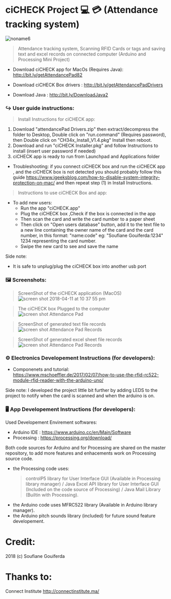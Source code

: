 # ciCHECK Project :computer: :credit_card: (Attendance tracking system) 
![noname6](https://user-images.githubusercontent.com/31141340/38529759-cfda35aa-3c5e-11e8-8d69-9ea924ca13ce.jpg)
> Attendance tracking system, Scanning RFID Cards or tags and saving text and excel records on connected computer (Arduino and Processing Mini Project)

* Download ciCHECK app for MacOs (Requires Java): http://bit.ly/getAttendancePad82

* Download ciCHECK Box drivers : http://bit.ly/getAttendancePadDrivers

* Download Java : http://bit.ly/DownloadJava2


### ↪️ User guide instructions:

> Install Instructions for ciCHECK app:
1) Download "attendancePad Drivers.zip" then extract/decompress the folder to Desktop, Double click on "run.command" (Requires password), then Double click on "CH34x_Install_V1.4.pkg" Install then reboot.
2) Download and run "ciCHECK Installer.pkg" and follow Instructions to install (insert user password if needed)
3) ciCHECK app is ready to run from Launchpad and Applications folder

* Troubleshooting:
if you connect ciCHECK box and run the ciCHECK app , and the ciCHECK box is not detected you should probably follow this guide https://www.igeeksblog.com/how-to-disable-system-integrity-protection-on-mac/
and then repeat step (1) in Install Instructions.


> Instructions to use ciCHECK Box and app:
* To add new users: 
	- Run the app "ciCHECK.app"
	- Plug the ciCHECK box ,Check if the box is connected in the app
	- Then scan the card and write the card number to a paper sheet
	- Then click on "Open users database" button, add it to the text file to a new line containing the owner name of the card and the card number, in this format: "name:code" eg: "Soufiane Gouiferda:1234" 1234 representing the card number.
	- Swipe the new card to see and save the name

	
Side note:
* It is safe to unplug/plug the ciCHECK box into another usb port

### 🖼 Screenshots:

> ScreenShot of the ciCHECK application (MacOS)
![screen shot 2018-04-11 at 10 37 55 pm](https://user-images.githubusercontent.com/31141340/38644612-0f36599c-3dd9-11e8-8073-cd88350a8029.png)

> The ciCHECK box Plugged to the computer
![screen shot Attendance Pad](https://i.imgur.com/Uil2mJB.jpg)

> ScreenShot of generated text file records
![screen shot Attendance Pad Records](https://i.imgur.com/TwgEMvP.png)

> ScreenShot of generated excel sheet file records
![screen shot Attendance Pad Records](https://i.imgur.com/D82HL3n.png)


### ⚙️ Electronics Developement Instructions (for developers):

* Componenets and tutorial:
https://www.mschoeffler.de/2017/02/07/how-to-use-the-rfid-rc522-module-rfid-reader-with-the-arduino-uno/

Side note: I developed the project little bit further by adding LEDS to the project to notify when the card is scanned and when the arduino is on.


### 🖥 App Developement Instructions (for developers):

Used Developement Envirement softwares:

* Arduino IDE : https://www.arduino.cc/en/Main/Software
* Processing : https://processing.org/download/
	
Both code sources for Arduino and for Processing are shared on the master repository,
to add more features and enhacements work on Processing source code.

* the Processing code uses:
	> controlP5 library for User Interface GUI (Available in Processing library manager)
	/ Java Excel API library for User Interface GUI (Included on the code source of Processing)
	/ Java Mail Library (Builtin with Processing).
* the Arduino code uses MFRC522 library (Available in Arduino library manager).
* the Arduino pitch sounds library (included) for future sound feature developement.


# Credit:
2018 (c) Soufiane Gouiferda 

# Thanks to:
Connect Institute http://connectinstitute.ma/
